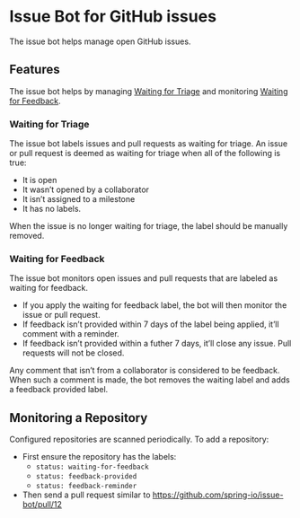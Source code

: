 # Issue Bot for GitHub issues

The issue bot helps manage open GitHub issues.

## Features

The issue bot helps by managing [Waiting for Triage](waiting-for-triage) and monitoring [Waiting for Feedback](waiting-for-feedback).

### Waiting for Triage

The issue bot labels issues and pull requests as waiting for triage.
An issue or pull request is deemed as waiting for triage when all of the following is true:
* It is open
* It wasn’t opened by a collaborator
* It isn’t assigned to a milestone
* It has no labels.

When the issue is no longer waiting for triage, the label should be manually removed.

### Waiting for Feedback

The issue bot monitors open issues and pull requests that are labeled as waiting for feedback.

* If you apply the waiting for feedback label, the bot will then monitor the issue or pull request.
* If feedback isn’t provided within 7 days of the label being applied, it’ll comment with a reminder.
* If feedback isn’t provided within a futher 7 days, it’ll close any issue.
Pull requests will not be closed.

Any comment that isn’t from a collaborator is considered to be feedback.
When such a comment is made, the bot removes the waiting label and adds a feedback provided label.

## Monitoring a Repository

Configured repositories are scanned periodically.
To add a repository:

* First ensure the repository has the labels:
  * `status: waiting-for-feedback`
  * `status: feedback-provided`
  * `status: feedback-reminder`
* Then send a pull request similar to https://github.com/spring-io/issue-bot/pull/12
